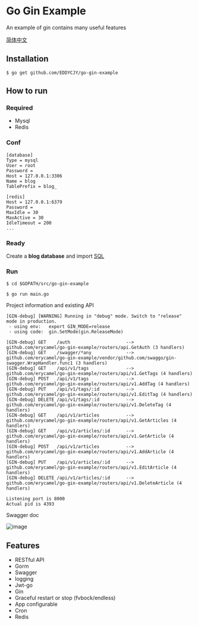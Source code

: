 # Go Gin Example

An example of gin contains many useful features

[简体中文](https://github.com/erycamel/go-gin-example/blob/master/README_ZH.md)

## Installation
```
$ go get github.com/EDDYCJY/go-gin-example
```

## How to run

### Required

- Mysql
- Redis

### Conf

```
[database]
Type = mysql
User = root
Password =
Host = 127.0.0.1:3306
Name = blog
TablePrefix = blog_

[redis]
Host = 127.0.0.1:6379
Password =
MaxIdle = 30
MaxActive = 30
IdleTimeout = 200
...
```

### Ready

Create a **blog database** and import [SQL](https://github.com/erycamel/go-gin-example/blob/master/docs/sql/blog.sql)

### Run
```
$ cd $GOPATH/src/go-gin-example

$ go run main.go 
```

Project information and existing API

```
[GIN-debug] [WARNING] Running in "debug" mode. Switch to "release" mode in production.
 - using env:	export GIN_MODE=release
 - using code:	gin.SetMode(gin.ReleaseMode)

[GIN-debug] GET    /auth                     --> github.com/erycamel/go-gin-example/routers/api.GetAuth (3 handlers)
[GIN-debug] GET    /swagger/*any             --> github.com/erycamel/go-gin-example/vendor/github.com/swaggo/gin-swagger.WrapHandler.func1 (3 handlers)
[GIN-debug] GET    /api/v1/tags              --> github.com/erycamel/go-gin-example/routers/api/v1.GetTags (4 handlers)
[GIN-debug] POST   /api/v1/tags              --> github.com/erycamel/go-gin-example/routers/api/v1.AddTag (4 handlers)
[GIN-debug] PUT    /api/v1/tags/:id          --> github.com/erycamel/go-gin-example/routers/api/v1.EditTag (4 handlers)
[GIN-debug] DELETE /api/v1/tags/:id          --> github.com/erycamel/go-gin-example/routers/api/v1.DeleteTag (4 handlers)
[GIN-debug] GET    /api/v1/articles          --> github.com/erycamel/go-gin-example/routers/api/v1.GetArticles (4 handlers)
[GIN-debug] GET    /api/v1/articles/:id      --> github.com/erycamel/go-gin-example/routers/api/v1.GetArticle (4 handlers)
[GIN-debug] POST   /api/v1/articles          --> github.com/erycamel/go-gin-example/routers/api/v1.AddArticle (4 handlers)
[GIN-debug] PUT    /api/v1/articles/:id      --> github.com/erycamel/go-gin-example/routers/api/v1.EditArticle (4 handlers)
[GIN-debug] DELETE /api/v1/articles/:id      --> github.com/erycamel/go-gin-example/routers/api/v1.DeleteArticle (4 handlers)

Listening port is 8000
Actual pid is 4393
```
Swagger doc

![image](https://sfault-image.b0.upaiyun.com/286/780/2867807553-5aae27c4ac806_articlex)

## Features

- RESTful API
- Gorm
- Swagger
- logging
- Jwt-go
- Gin
- Graceful restart or stop (fvbock/endless)
- App configurable
- Cron
- Redis